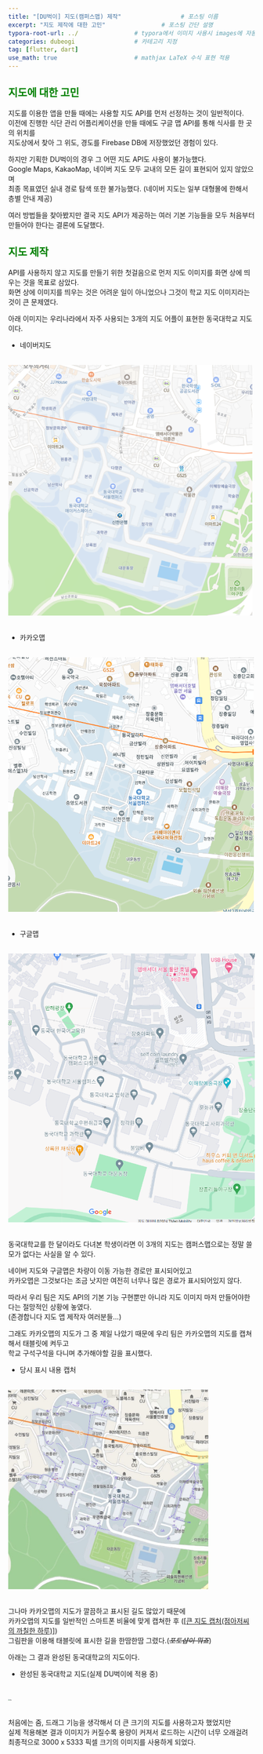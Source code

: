 ```yaml
---
title: "[DU벅이] 지도(캠퍼스맵) 제작"                 # 포스팅 이름
excerpt: "지도 제작에 대한 고민"                # 포스팅 간단 설명
typora-root-url: ../                # typora에서 이미지 사용시 images에 자동 저장
categories: dubeogi                 # 카테고리 지정
tag: [flutter, dart]  
use_math: true                      # mathjax LaTeX 수식 표현 적용
---
```


## <span style = 'color: #008000'>지도에 대한 고민</span>
지도를 이용한 앱을 만들 때에는 사용할 지도 API를 먼저 선정하는 것이 일반적이다.  
이전에 진행한 식단 관리 어플리케이션을 만들 때에도 구글 맵 API를 통해 식사를 한 곳의 위치를<br>
지도상에서 찾아 그 위도, 경도를 Firebase DB에 저장했었던 경험이 있다.

하지만 기획한 DU벅이의 경우 그 어떤 지도 API도 사용이 불가능했다.  
Google Maps, KakaoMap, 네이버 지도 모두 교내의 모든 길이 표현되어 있지 않았으며<br>
최종 목표였던 실내 경로 탐색 또한 불가능했다. (네이버 지도는 일부 대형몰에 한해서 층별 안내 제공)<br>

여러 방법들을 찾아봤지만 결국 지도 API가 제공하는 여러 기본 기능들을 모두 처음부터 만들어야 한다는 결론에 도달했다.


## <span style = 'color: #008000'>지도 제작</span>
API를 사용하지 않고 지도를 만들기 위한 첫걸음으로 먼저 지도 이미지를 화면 상에 띄우는 것을 목표로 삼았다.  
화면 상에 이미지를 띄우는 것은 어려운 일이 아니었으나 그것이 학교 지도 이미지라는 것이 큰 문제였다.<br>

아래 이미지는 우리나라에서 자주 사용되는 3개의 지도 어플이 표현한 동국대학교 지도이다.

- 네이버지도<br><br>
<img src="/../images/2024-02-06-004/네이버지도.png" alt="navermap" style="zoom:60%;" />
<br><br>

- 카카오맵<br><br>
<img src="/../images/2024-02-06-004/카카오맵.png" alt="kakaomap" style="zoom:64%;" />
<br><br>

- 구글맵<br><br>
<img src="/../images/2024-02-06-004/구글맵.png" alt="googlemap" style="zoom:60%;" />
<br><br>

동국대학교를 한 달이라도 다녀본 학생이라면 이 3개의 지도는 캠퍼스맵으로는 정말 쓸모가 없다는 사실을 알 수 있다.  

네이버 지도와 구글맵은 차량이 이동 가능한 경로만 표시되어있고  
카카오맵은 그것보다는 조금 낫지만 여전히 너무나 많은 경로가 표시되어있지 않다.<br>

따라서 우리 팀은 지도 API의 기본 기능 구현뿐만 아니라 지도 이미지 마저 만들어야한다는 절망적인 상황에 놓였다.<br>
(존경합니다 지도 앱 제작자 여러분들...)

그래도 카카오맵의 지도가 그 중 제일 나았기 때문에 우리 팀은 카카오맵의 지도를 캡쳐해서 태블릿에 켜두고  
학교 구석구석을 다니며 추가해야할 길을 표시했다.<br>

- 당시 표시 내용 캡처<br><br>
<img src="/../images/2024-02-06-004/route.jpg" alt="route" style="zoom:40%;" />
<br><br>

그나마 카카오맵의 지도가 깔끔하고 표시된 길도 많았기 때문에  
카카오맵의 지도를 일반적인 스마트폰 비율에 맞게 캡쳐한 후 ([[큰 지도 캡처(점아저씨의 까칠한 하루)]](https://www.goohwan.net/entry/information))<br>
그림판을 이용해 태블릿에 표시한 길을 한땀한땀 그렸다.(*~~포토샵이 뭐죠~~*)<br>

아래는 그 결과 완성된 동국대학교의 지도이다.

- 완성된 동국대학교 지도(실제 DU벅이에 적용 중)<br><br>
<img src="/../images/2024-02-06-004/du.png" alt="du" style="zoom:20%;" />
<br><br>

처음에는 줌, 드래그 기능을 생각해서 더 큰 크기의 지도를 사용하고자 했었지만  
실제 적용해본 결과 이미지가 커질수록 용량이 커져서 로드하는 시간이 너무 오래걸려<br>
최종적으로 3000 x 5333 픽셀 크기의 이미지를 사용하게 되었다. 